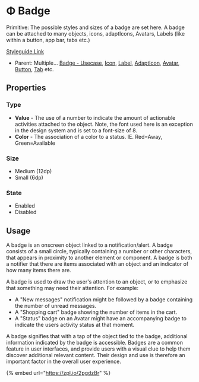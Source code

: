# Φ Badge

Primitive: The possible styles and sizes of a badge are set here. A badge can be attached to many objects, icons, adaptIcons, Avatars, Labels (like within a button, app bar, tabs etc.)

[Styleguide Link](https://zpl.io/bzxkPPA)

* Parent: Multiple... [Badge - Usecase](badge-use.md), [Icon](../icon.md), [Label](../label.md), [AdaptIcon](../adapticon/), [Avatar](../avatar/), [Button](../button/), [Tab](../tab/) etc.

## Properties

### Type

* **Value** - The use of a number to indicate the amount of actionable activities attached to the object. Note, the font used here is an exception in the design system and is set to a font-size of 8.
* **Color** - The association of a color to a status. IE. Red=Away, Green=Available

### Size

* Medium (12dp)
* Small (6dp)

### State

* Enabled
* Disabled

## Usage

A badge is an onscreen object linked to a notification/alert. A badge consists of a small circle, typically containing a number or other characters, that appears in proximity to another element or component. A badge is both a notifier that there are items associated with an object and an indicator of how many items there are.

A badge is used to draw the user's attention to an object, or to emphasize that something may need their attention. For example:

* A "New messages" notification might be followed by a badge containing the number of unread messages.
* A "Shopping cart" badge showing the number of items in the cart.
* A "Status" badge on an Avatar might have an accompanying badge to indicate the users activity status at that moment.

A badge signifies that with a tap of the object tied to the badge, additional information indicated by the badge is accessible. Badges are a common feature in user interfaces, and provide users with a visual clue to help them discover additional relevant content. Their design and use is therefore an important factor in the overall user experience.

{% embed url="https://zpl.io/2pgdzBr" %}
